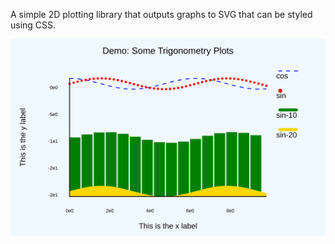 
A simple 2D plotting library that outputs graphs to SVG that can be styled using CSS.



<img src="./assets/simple.svg" alt="screenshot">
